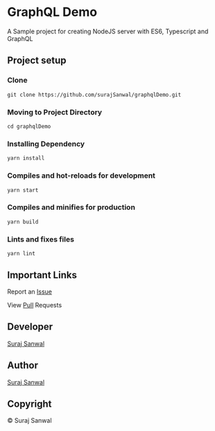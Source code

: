 # GraphQL Demo

A Sample project for creating NodeJS server with ES6, Typescript and GraphQL

## Project setup

### Clone 

```
git clone https://github.com/surajSanwal/graphqlDemo.git
```

### Moving to Project Directory 

```
cd graphqlDemo
```

### Installing Dependency 
```
yarn install
```

### Compiles and hot-reloads for development
```
yarn start
```

### Compiles and minifies for production

```
yarn build
```

### Lints and fixes files
```
yarn lint
```

## Important Links

Report an [Issue](../../issues)

View [Pull](../../pulls) Requests

## Developer

[Suraj Sanwal](https://github.com/surajSanwal)

## Author

[Suraj Sanwal](https://github.com/surajSanwal)

## Copyright 

© Suraj Sanwal
